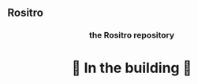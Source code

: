 ## Rositro

<h3 align="center">the Rositro repository</h3>

<h1 align="center">🚧 In the building 🚧</h1>
